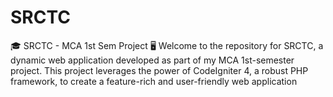 # SRCTC
🎓 SRCTC - MCA 1st Sem Project 🖥️  Welcome to the repository for SRCTC, a dynamic web application developed as part of my MCA 1st-semester project. This project leverages the power of CodeIgniter 4, a robust PHP framework, to create a feature-rich and user-friendly web application
